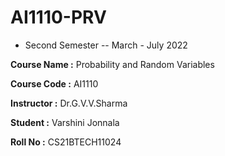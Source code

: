 # AI1110-PRV

- Second Semester --  March - July 2022

**Course Name :** Probability and Random Variables

**Course Code :** AI1110

**Instructor :** Dr.G.V.V.Sharma

**Student :** Varshini Jonnala

**Roll No :** CS21BTECH11024
